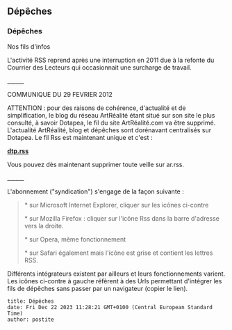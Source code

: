 ## Dépêches
### Dépêches
 Nos fils d'infos

L'activité RSS reprend après une interruption en 2011 due à la refonte du Courrier des Lecteurs qui occasionnait une surcharge de travail.

\_\_\_\_\_\_

COMMUNIQUE DU 29 FEVRIER 2012

ATTENTION : pour des raisons de cohérence, d'actualité et de simplification, le blog du réseau ArtRéalité étant situé sur son site le plus consulté, à savoir Dotapea, le fil du site ArtRéalité.com va être supprimé. L'actualité ArtRéalité, blog et dépêches sont dorénavant centralisés sur Dotapea. Le fil Rss est maintenant unique et c'est :

**[dtp.rss](dtp.rss)**

Vous pouvez dès maintenant supprimer toute veille sur ar.rss.

\_\_\_\_\_\_

L'abonnement ("syndication") s'engage de la façon suivante :

> \* sur Microsoft Internet Explorer, cliquer sur les icônes ci-contre
> 
> \* sur Mozilla Firefox : cliquer sur l'icône Rss dans la barre d'adresse vers la droite.
> 
> \* sur Opera, même fonctionnement
> 
> \* sur Safari également mais l'icône est grise et contient les lettres RSS.

Différents intégrateurs existent par ailleurs et leurs fonctionnements varient. Les icônes ci-contre à gauche réfèrent à des Urls permettant d'intégrer les fils de dépêches sans passer par un navigateur (copier le lien).
```
title: Dépêches
date: Fri Dec 22 2023 11:28:21 GMT+0100 (Central European Standard Time)
author: postite
```
